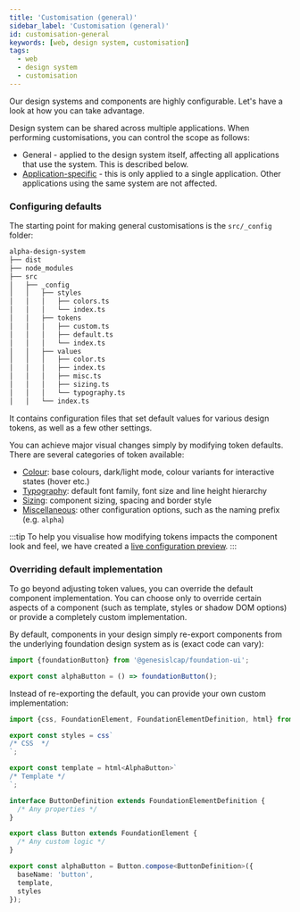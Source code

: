 ```yaml
---
title: 'Customisation (general)'
sidebar_label: 'Customisation (general)'
id: customisation-general
keywords: [web, design system, customisation]
tags:
  - web
  - design system
  - customisation
---
```


Our design systems and components are highly configurable. Let's have a look at how you can take advantage.

Design system can be shared across multiple applications. When performing customisations, you can control the scope as follows:

* General - applied to the design system itself, affecting all applications that use the system. This is described below.
* [Application-specific](../../../web/design-systems/customisation-app-specific/) - this is only applied to a single application. Other applications using the same system are not affected.

### Configuring defaults

The starting point for making general customisations is the `src/_config` folder:

```bash
alpha-design-system
├── dist
├── node_modules
├── src
│   ├── _config
│   │   ├── styles
│   │   │   ├── colors.ts
│   │   │   └── index.ts
│   │   ├── tokens
│   │   │   ├── custom.ts
│   │   │   ├── default.ts
│   │   │   └── index.ts
│   │   ├── values
│   │   │   ├── color.ts
│   │   │   ├── index.ts
│   │   │   ├── misc.ts
│   │   │   ├── sizing.ts
│   │   │   └── typography.ts
│   │   └── index.ts
```

It contains configuration files that set default values for various design tokens, as well as a few other settings.

You can achieve major visual changes simply by modifying token defaults. There are several categories of token available:

* [Colour](../../../web/design-systems/tokens/colour/): base colours, dark/light mode, colour variants for interactive states (hover etc.)
* [Typography](../../../web/design-systems/tokens/typography/): default font family, font size and line height hierarchy
* [Sizing](../../../web/design-systems/tokens/sizing/): component sizing, spacing and border style
* [Miscellaneous](../../../web/design-systems/tokens/miscellaneous/): other configuration options, such as the naming prefix (e.g. `alpha`)

:::tip
To help you visualise how modifying tokens impacts the component look and feel, we have created a [live configuration preview](../../../web/design-systems/preview/).
:::

### Overriding default implementation

To go beyond adjusting token values, you can override the default component implementation. You can choose only to  override certain aspects of a component (such as template, styles or shadow DOM options) or provide a completely custom implementation.

By default, components in your design simply re-export components from the underlying foundation design system as is (exact code can vary):

```ts
import {foundationButton} from '@genesislcap/foundation-ui';

export const alphaButton = () => foundationButton();
```

Instead of re-exporting the default, you can provide your own custom implementation:

```ts
import {css, FoundationElement, FoundationElementDefinition, html} from '@genesislcap/foundation-ui';

export const styles = css`
/* CSS  */
`;

export const template = html<AlphaButton>`
/* Template */
`;

interface ButtonDefinition extends FoundationElementDefinition {
  /* Any properties */
}

export class Button extends FoundationElement {
  /* Any custom logic */
}

export const alphaButton = Button.compose<ButtonDefinition>({
  baseName: 'button',
  template,
  styles
});
```
